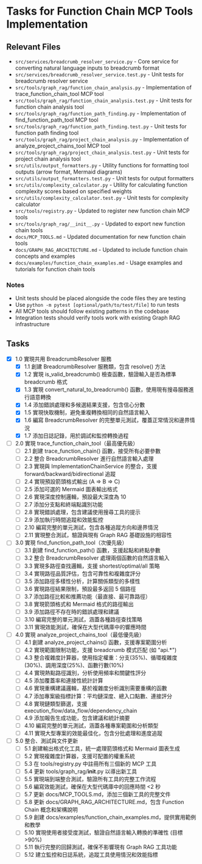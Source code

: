# Tasks for Function Chain MCP Tools Implementation

## Relevant Files

- `src/services/breadcrumb_resolver_service.py` - Core service for converting natural language inputs to breadcrumb format
- `src/services/breadcrumb_resolver_service.test.py` - Unit tests for breadcrumb resolver service
- `src/tools/graph_rag/function_chain_analysis.py` - Implementation of trace_function_chain_tool MCP tool
- `src/tools/graph_rag/function_chain_analysis.test.py` - Unit tests for function chain analysis tool
- `src/tools/graph_rag/function_path_finding.py` - Implementation of find_function_path_tool MCP tool
- `src/tools/graph_rag/function_path_finding.test.py` - Unit tests for function path finding tool
- `src/tools/graph_rag/project_chain_analysis.py` - Implementation of analyze_project_chains_tool MCP tool
- `src/tools/graph_rag/project_chain_analysis.test.py` - Unit tests for project chain analysis tool
- `src/utils/output_formatters.py` - Utility functions for formatting tool outputs (arrow format, Mermaid diagrams)
- `src/utils/output_formatters.test.py` - Unit tests for output formatters
- `src/utils/complexity_calculator.py` - Utility for calculating function complexity scores based on specified weights
- `src/utils/complexity_calculator.test.py` - Unit tests for complexity calculator
- `src/tools/registry.py` - Updated to register new function chain MCP tools
- `src/tools/graph_rag/__init__.py` - Updated to export new function chain tools
- `docs/MCP_TOOLS.md` - Updated documentation for new function chain tools
- `docs/GRAPH_RAG_ARCHITECTURE.md` - Updated to include function chain concepts and examples
- `docs/examples/function_chain_examples.md` - Usage examples and tutorials for function chain tools

### Notes

- Unit tests should be placed alongside the code files they are testing
- Use `python -m pytest [optional/path/to/test/file]` to run tests
- All MCP tools should follow existing patterns in the codebase
- Integration tests should verify tools work with existing Graph RAG infrastructure

## Tasks

- [x] 1.0 實現共用 BreadcrumbResolver 服務
  - [x] 1.1 創建 BreadcrumbResolver 服務類，包含 resolve() 方法
  - [x] 1.2 實現 is_valid_breadcrumb() 檢查函數，驗證輸入是否為標準 breadcrumb 格式
  - [x] 1.3 實現 convert_natural_to_breadcrumb() 函數，使用現有搜尋服務進行語意轉換
  - [x] 1.4 添加錯誤處理和多候選結果支援，包含信心分數
  - [x] 1.5 實現快取機制，避免重複轉換相同的自然語言輸入
  - [x] 1.6 編寫 BreadcrumbResolver 的完整單元測試，覆蓋正常情況和邊界情況
  - [x] 1.7 添加日誌記錄，用於調試和監控轉換過程

- [ ] 2.0 實現 trace_function_chain_tool（最高優先級）
  - [ ] 2.1 創建 trace_function_chain() 函數，接受所有必要參數
  - [ ] 2.2 整合 BreadcrumbResolver 進行自然語言輸入處理
  - [ ] 2.3 實現與 ImplementationChainService 的整合，支援 forward/backward/bidirectional 追蹤
  - [ ] 2.4 實現預設箭頭格式輸出 (A => B => C)
  - [ ] 2.5 添加可選的 Mermaid 圖表輸出格式
  - [ ] 2.6 實現深度控制邏輯，預設最大深度為 10
  - [ ] 2.7 添加分支點和終端點識別功能
  - [ ] 2.8 實現錯誤處理，包含建議使用搜尋工具的提示
  - [ ] 2.9 添加執行時間追蹤和效能監控
  - [ ] 2.10 編寫完整的單元測試，包含各種追蹤方向和邊界情況
  - [ ] 2.11 實現整合測試，驗證與現有 Graph RAG 基礎設施的相容性

- [ ] 3.0 實現 find_function_path_tool（次優先級）
  - [ ] 3.1 創建 find_function_path() 函數，支援起點和終點參數
  - [ ] 3.2 整合 BreadcrumbResolver 處理兩個函數的自然語言輸入
  - [ ] 3.3 實現多路徑查找邏輯，支援 shortest/optimal/all 策略
  - [ ] 3.4 實現路徑品質評估，包含可靠性和複雜度評分
  - [ ] 3.5 添加路徑多樣性分析，計算關係類型的多樣性
  - [ ] 3.6 實現路徑結果限制，預設最多返回 5 個路徑
  - [ ] 3.7 添加路徑比較和推薦功能（最直接、最可靠路徑）
  - [ ] 3.8 實現箭頭格式和 Mermaid 格式的路徑輸出
  - [ ] 3.9 添加路徑不存在時的錯誤處理和建議
  - [ ] 3.10 編寫完整的單元測試，涵蓋各種路徑查找策略
  - [ ] 3.11 實現效能測試，確保在大型代碼庫中的響應時間

- [ ] 4.0 實現 analyze_project_chains_tool（最低優先級）
  - [ ] 4.1 創建 analyze_project_chains() 函數，支援專案範圍分析
  - [ ] 4.2 實現範圍限制功能，支援 breadcrumb 模式匹配 (如 "api.*")
  - [ ] 4.3 整合複雜度計算器，使用指定權重：分支(35%)、循環複雜度(30%)、調用深度(25%)、函數行數(10%)
  - [ ] 4.4 實現熱點路徑識別，分析使用頻率和關鍵性評分
  - [ ] 4.5 添加覆蓋率和連接性統計計算
  - [ ] 4.6 實現重構建議邏輯，基於複雜度分析識別需要重構的函數
  - [ ] 4.7 添加專案級指標計算：平均鏈深度、總入口點數、連接評分
  - [ ] 4.8 實現鏈類型篩選，支援 execution_flow/data_flow/dependency_chain
  - [ ] 4.9 添加報告生成功能，包含建議和統計摘要
  - [ ] 4.10 編寫完整的單元測試，涵蓋各種專案範圍和分析類型
  - [ ] 4.11 實現大型專案的效能最佳化，包含分批處理和進度追蹤

- [ ] 5.0 整合、測試與文件更新
  - [ ] 5.1 創建輸出格式化工具，統一處理箭頭格式和 Mermaid 圖表生成
  - [ ] 5.2 實現複雜度計算器，支援可配置的權重系統
  - [ ] 5.3 在 tools/registry.py 中註冊所有三個新的 MCP 工具
  - [ ] 5.4 更新 tools/graph_rag/__init__.py 以導出新工具
  - [ ] 5.5 實現端到端整合測試，驗證所有工具的完整工作流程
  - [ ] 5.6 編寫效能測試，確保在大型代碼庫中的回應時間 <2 秒
  - [ ] 5.7 更新 docs/MCP_TOOLS.md，添加三個新工具的完整文件
  - [ ] 5.8 更新 docs/GRAPH_RAG_ARCHITECTURE.md，包含 Function Chain 概念和架構說明
  - [ ] 5.9 創建 docs/examples/function_chain_examples.md，提供實用範例和教學
  - [ ] 5.10 實現使用者接受度測試，驗證自然語言輸入轉換的準確性 (目標 >90%)
  - [ ] 5.11 執行完整的回歸測試，確保不影響現有 Graph RAG 工具功能
  - [ ] 5.12 建立監控和日誌系統，追蹤工具使用情況和效能指標
